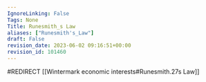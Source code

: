 ```yaml
---
IgnoreLinking: False
Tags: None
Title: Runesmith_s Law
aliases: ["Runesmith's_Law"]
draft: False
revision_date: 2023-06-02 09:16:51+00:00
revision_id: 101460
---
```


#REDIRECT [[Wintermark economic interests#Runesmith.27s Law]]